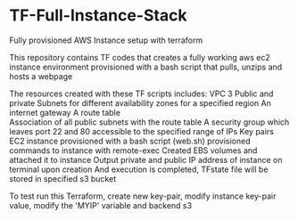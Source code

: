 # TF-Full-Instance-Stack
Fully provisioned AWS Instance setup with terraform

This repository contains TF codes that creates a fully working aws ec2 instance environment provisioned with a bash script that pulls, unzips and hosts a webpage

The resources created with these TF scripts includes:
VPC
3 Public and private Subnets for different availability zones for a specified region
An internet gateway
A route table  
Association of all public subnets with the route table
A security group which leaves port 22 and 80 accessible to the specified range of IPs
Key pairs
EC2 instance provisioned with a bash script (web.sh)
provisioned commands to instance with remote-exec
Created EBS volumes and attached it to instance
Output private and public IP address of instance on terminal upon creation
And execution is completed, TFstate file will be stored in specified s3 bucket 

To test run this Terraform, create new key-pair, modify instance key-pair value, modify the 'MYIP' variable and backend s3

